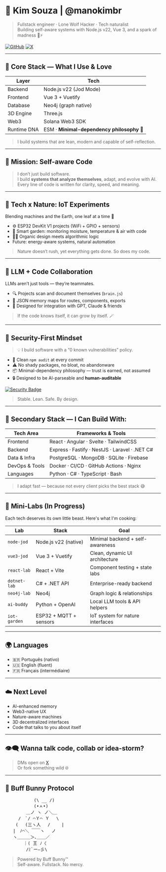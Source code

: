 # 🐺 Kim Souza | @manokimbr

> Fullstack engineer · Lone Wolf Hacker · Tech naturalist  
> Building self-aware systems with Node.js v22, Vue 3, and a spark of madness 🧠⚡

[![GitHub](https://img.shields.io/badge/github-%40manokimbr-181717?logo=github)](https://github.com/manokimbr)
[![X](https://img.shields.io/badge/x-%40manokimbr-black?logo=x)](https://twitter.com/manokimbr)

---

## 🧬 Core Stack — What I Use & Love

| Layer       | Tech                                      |
|-------------|-------------------------------------------|
| Backend     | Node.js v22 (Jod Mode)                    |
| Frontend    | Vue 3 + Vuetify                           |
| Database    | Neo4j (graph native)                      |
| 3D Engine   | Three.js                                  |
| Web3        | Solana Web3 SDK                           |
| Runtime DNA | ESM · **Minimal-dependency philosophy** 🧘 |

> I build systems that are lean, modern and capable of self-reflection.

---

## 🧠 Mission: Self-aware Code

> I don’t just build software.  
> I build **systems that analyze themselves**, adapt, and evolve with AI.  
> Every line of code is written for clarity, speed, and meaning.

---

## 🌿 Tech x Nature: IoT Experiments

Blending machines and the Earth, one leaf at a time 🍃

- ⚙️ ESP32 DevKit V1 projects (WiFi + GPIO + sensors)
- 🌱 Smart garden: monitoring moisture, temperature & air with code
- 🧘‍♂️ Organic design meets algorithmic logic
- Future: energy-aware systems, natural automation

> Nature doesn’t rush, yet everything gets done. So does my code.

---

## 🤖 LLM + Code Collaboration

LLMs aren’t just tools — they’re teammates.

- 🔍 Projects scan and document themselves (`brain.js`)
- 📂 JSON memory maps for routes, components, exports
- 🧠 Designed for integration with GPT, Claude & friends

> If the code knows itself, it can grow by itself. 🪄

---

## 🔐 Security-First Mindset

> 💡 I build software with a “0 known vulnerabilities” policy.

- 🧼 Clean `npm audit` at every commit
- ⚠️ No shady packages, no bloat, no abandonware
- 📦 Minimal-dependency philosophy — trust is earned, not assumed
- 🔒 Designed to be AI-parseable and **human-auditable**

[![Security Badge](https://img.shields.io/badge/security-zero--known--vulnerabilities-brightgreen?logo=vercel)](#)

> Stable. Lean. Safe. By design.

---

## 🧪 Secondary Stack — I Can Build With:

| Tech Area        | Frameworks & Tools                              |
|------------------|--------------------------------------------------|
| Frontend         | React · Angular · Svelte · TailwindCSS          |
| Backend          | Express · Fastify · NestJS · Laravel · .NET C#  |
| Data & Infra     | PostgreSQL · MongoDB · SQLite · Firebase        |
| DevOps & Tools   | Docker · CI/CD · GitHub Actions · Nginx         |
| Languages        | Python · C# · TypeScript · Bash                 |

> I adapt fast — because not every client picks the best stack 😅

---

## 🚧 Mini-Labs (In Progress)

Each tech deserves its own little beast. Here's what I'm cooking:

| Lab         | Stack                         | Goal                            |
|-------------|-------------------------------|---------------------------------|
| `node-jod`  | Node.js v22 (native)          | Minimal backend + self-awareness |
| `vue3-jod`  | Vue 3 + Vuetify               | Clean, dynamic UI architecture  |
| `react-lab` | React + Vite                  | Component testing + state labs  |
| `dotnet-lab`| C# + .NET API                 | Enterprise-ready backend        |
| `neo4j-lab` | Neo4j                         | Graph logic & relationships     |
| `ai-buddy`  | Python + OpenAI               | Local LLM tools & API helpers   |
| `iot-garden`| ESP32 + MQTT + sensors        | IoT system for nature interfaces|

---

## 🌍 Languages

- 🇧🇷 Português (nativo)  
- 🇺🇸 English (fluent)  
- 🇫🇷 Français (intermédiaire)

---

## ☁️ Next Level

- AI-enhanced memory  
- Web3-native UX  
- Nature-aware machines  
- 3D decentralized interfaces  
- Code that talks to you about itself

---

## 👁️‍🗨️ Wanna talk code, collab or idea-storm?

> DMs open on [X](https://twitter.com/manokimbr)  
> Or fork something wild 🌐

---

## 🐰 Buff Bunny Protocol

<pre>
           (\ __ /)
           (•ㅅ•)
        ＿ノ ヽ ノ＼＿ 
     /　`/ ⌒Ｙ⌒ Ｙ　 \
    ( 　(三ヽ人　 /　 　|
   |　ﾉ⌒＼ ￣￣ヽ　 ノ
   ヽ＿＿＿＞､＿＿／
       ｜( 王 ﾉ〈 
        /ﾐ`ー―彡\ 
</pre>

> Powered by Buff Bunny™  
> Self-aware. Fullstack. No mercy.  
